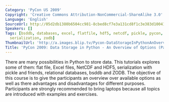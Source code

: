 ```yaml
---
Category: 'PyCon US 2009'
Copyright: 'Creative Commons Attribution-NonCommercial-ShareAlike 3.0'
Language: 'English'
SourceUrl: http://05d2db1380b6504cc981-8cbed8cf7e3a131cd8f1c3e383d10041.r93.cf2.rackcdn.com/pycon-us-2009/189_pycon-2009-data-storage-in-python-an-overview-of-options-part-2-of-3.mp4
Speakers: []
Tags: [bsddb, databases, excel, flatfile, hdf5, netcdf, pickle, pycon, pycon2009,
  serialization, zodb]
ThumbnailUrl: 'http://a.images.blip.tv/Pycon-DataStorageInPythonAnOverviewOfOptionsPart002214-260.jpg'
Title: 'PyCon 2009: Data Storage in Python - An Overview of Options (Part 2 of 3)'
---
```

  
There are many possibilities in Python to store data. This tutorials explores
some of them: flat file, Excel files, NetCDF and HDF5, serialization with
pickle and friends, relational databases, bsddb and ZODB. The objective of
this course is to give the participants an overview over available options as
well as there advantages and disadvantages for different purposes.
Participants are strongly recommended to bring laptops because all topics are
introduced with examples and exercises.

